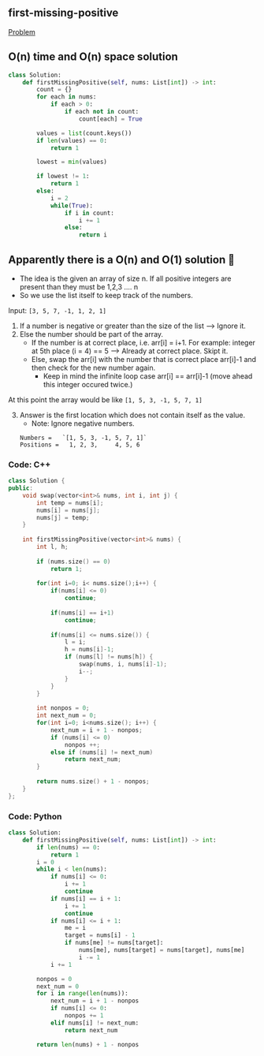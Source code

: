 ## first-missing-positive

[Problem](https://leetcode.com/problems/first-missing-positive/submissions/)

## O(n) time and O(n) space solution

```python
class Solution:
    def firstMissingPositive(self, nums: List[int]) -> int:
        count = {}
        for each in nums:
            if each > 0:
                if each not in count:
                    count[each] = True

        values = list(count.keys())
        if len(values) == 0:
            return 1

        lowest = min(values)

        if lowest != 1:
            return 1
        else:
            i = 2
            while(True):
                if i in count:
                    i += 1
                else:
                    return i
```

## Apparently there is a O(n) and O(1) solution :thinking:

- The idea is the given an array of size n. If all positive integers are present than they must be 1,2,3 .... n
- So we use the list itself to keep track of the numbers.

Input: `[3, 5, 7, -1, 1, 2, 1]`

1. If a number is negative or greater than the size of the list --> Ignore it.
2. Else the number should be part of the array.
    + If the number is at correct place, i.e. arr[i] = i+1. For example: integer at 5th place (i = 4) == 5 --> Already at correct place. Skipt it.
    + Else, swap the arr[i] with the number that is correct place arr[i]-1 and then check for the new number again.
        * Keep in mind the infinite loop case arr[i] == arr[i]-1 (move ahead this integer occured twice.)

At this point the array would be like `[1, 5, 3, -1, 5, 7, 1]`

3. Answer is the first location which does not contain itself as the value.
    - Note: Ignore negative numbers.
    ```
    Numbers =   `[1, 5, 3, -1, 5, 7, 1]`
    Positions =   1, 2, 3,     4, 5, 6 
    ```

### Code: C++

```cpp
class Solution {
public:
    void swap(vector<int>& nums, int i, int j) {
        int temp = nums[i];
        nums[i] = nums[j];
        nums[j] = temp;
    }
    
    int firstMissingPositive(vector<int>& nums) {
        int l, h;
        
        if (nums.size() == 0)
            return 1;
        
        for(int i=0; i< nums.size();i++) {
            if(nums[i] <= 0)
                continue;
            
            if(nums[i] == i+1)
                continue;
            
            if(nums[i] <= nums.size()) {
                l = i;
                h = nums[i]-1;
                if (nums[l] != nums[h]) {
                    swap(nums, i, nums[i]-1);
                    i--;
                }
            } 
        }
        
        int nonpos = 0;
        int next_num = 0;
        for(int i=0; i<nums.size(); i++) {
            next_num = i + 1 - nonpos;
            if (nums[i] <= 0)
                nonpos ++;
            else if (nums[i] != next_num)
                return next_num;
        }
        
        return nums.size() + 1 - nonpos;
    }
};
```

### Code: Python

```python
class Solution:
    def firstMissingPositive(self, nums: List[int]) -> int:
        if len(nums) == 0:
            return 1
        i = 0
        while i < len(nums):
            if nums[i] <= 0:
                i += 1
                continue
            if nums[i] == i + 1:
                i += 1
                continue
            if nums[i] <= i + 1:
                me = i
                target = nums[i] - 1
                if nums[me] != nums[target]:
                    nums[me], nums[target] = nums[target], nums[me]
                    i -= 1
            i += 1

        nonpos = 0
        next_num = 0
        for i in range(len(nums)):
            next_num = i + 1 - nonpos
            if nums[i] <= 0:
                nonpos += 1
            elif nums[i] != next_num:
                return next_num

        return len(nums) + 1 - nonpos
```